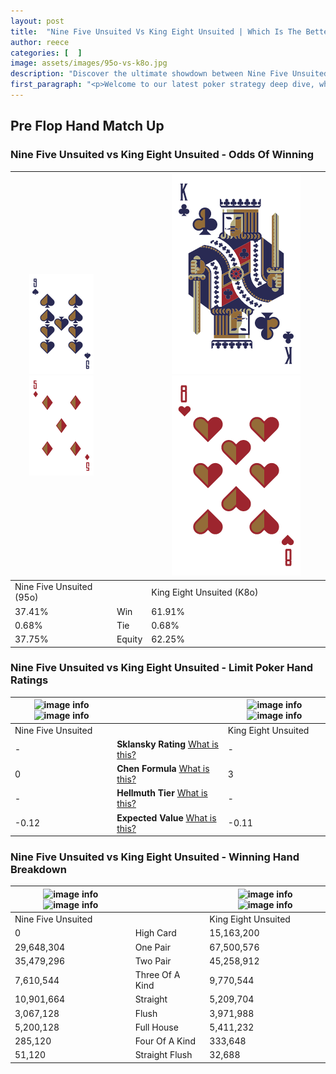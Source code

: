 ```yaml
---
layout: post
title:  "Nine Five Unsuited Vs King Eight Unsuited | Which Is The Better Hand In Poker? A Complete Guide"
author: reece
categories: [  ]
image: assets/images/95o-vs-k8o.jpg
description: "Discover the ultimate showdown between Nine Five Unsuited and King Eight Unsuited in poker! Uncover the odds, strategies, and scenarios where one hand triumphs over the other. Get ready to up your poker game with this thrilling analysis."
first_paragraph: "<p>Welcome to our latest poker strategy deep dive, where we're pitting two distinct hands against each other in a high-stakes showdown: Nine Five Unsuited vs King Eight Unsuited.</p><p>In the dynamic world of poker, every decision counts, and knowing which hand holds the upper hand is key to your success at the table.</p><p>In this article, we'll dissect these two hands, explore the scenarios where one dominates the other, and equip you with the knowledge to make strategic choices that can tip the odds in your favor.</p><p>Get ready to unravel the intriguing dynamics of these poker hands and elevate your game to new heights.</p>"
---
```




[comment]: # (sp0)

## Pre Flop Hand Match Up

<div class="table hand-ratings" markdown="1"> 



### Nine Five Unsuited vs King Eight Unsuited - Odds Of Winning


    
| ![image info](assets/images/hand1/9.png) ![image info](assets/images/hand1/5o.png) |  | ![image info](assets/images/hand2/K.png) ![image info](assets/images/hand2/8o.png) |
| -------- | -------- | -------- |
| Nine Five Unsuited (95o) |  | King Eight Unsuited (K8o) |
| 37.41% | Win | 61.91% |
| 0.68% | Tie | 0.68% |
| 37.75% | Equity | 62.25% |




[comment]: # (sp1)



### Nine Five Unsuited vs King Eight Unsuited - Limit Poker Hand Ratings


    
| ![image info](https://www.riverpairs.com/assets/images/hand1/9.png) ![image info](https://www.riverpairs.com/assets/images/hand1/5o.png) |  | ![image info](https://www.riverpairs.com/assets/images/hand2/K.png) ![image info](https://www.riverpairs.com/assets/images/hand2/8o.png) |
| -------- | -------- | -------- |
| Nine Five Unsuited |  | King Eight Unsuited |
| - | **Sklansky Rating** [What is this?](/sklansky-rating-explained) | - |
| 0 | **Chen Formula** [What is this?](/chen-formula-explained) | 3 |
| - | **Hellmuth Tier** [What is this?](/Hellmuth-tier-explained) | - |
| -0.12 | **Expected Value** [What is this?](/expected-value-explained) | -0.11 |




[comment]: # (sp2)



### Nine Five Unsuited vs King Eight Unsuited - Winning Hand Breakdown


    
| ![image info](https://www.riverpairs.com/assets/images/hand1/9.png) ![image info](https://www.riverpairs.com/assets/images/hand1/5o.png) |  | ![image info](https://www.riverpairs.com/assets/images/hand2/K.png) ![image info](https://www.riverpairs.com/assets/images/hand2/8o.png) |
| -------- | -------- | -------- |
| Nine Five Unsuited |  | King Eight Unsuited |
| 0 | High Card | 15,163,200 |
| 29,648,304 | One Pair | 67,500,576 |
| 35,479,296 | Two Pair | 45,258,912 |
| 7,610,544 | Three Of A Kind | 9,770,544 |
| 10,901,664 | Straight | 5,209,704 |
| 3,067,128 | Flush | 3,971,988 |
| 5,200,128 | Full House | 5,411,232 |
| 285,120 | Four Of A Kind | 333,648 |
| 51,120 | Straight Flush | 32,688 |




[comment]: # (sp3)



</div>

[comment]: # (sp4)



[comment]: # (sp5)

